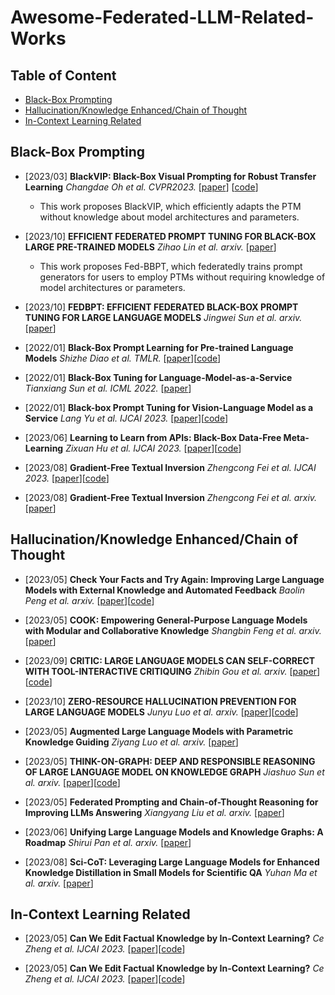 # Awesome-Federated-LLM-Related-Works

## Table of Content

- [Black-Box Prompting](#Black-Box-Prompting)
- [Hallucination/Knowledge Enhanced/Chain of Thought](#Hallucination/Knowledge-Enhanced/Chain-of-Thought)
- [In-Context Learning Related](#In-Context-Learning-Related)

## Black-Box Prompting
- [2023/03] **BlackVIP: Black-Box Visual Prompting for Robust Transfer Learning** *Changdae Oh et al. CVPR2023.* [[paper](https://arxiv.org/abs/2303.14773)] [[code](https://github.com/changdaeoh/BlackVIP)]
  - This work proposes BlackVIP, which efficiently adapts the PTM without knowledge about model architectures and parameters.
 
- [2023/10] **EFFICIENT FEDERATED PROMPT TUNING FOR BLACK-BOX LARGE PRE-TRAINED MODELS** *Zihao Lin et al. arxiv.* [[paper](https://arxiv.org/abs/2310.03123)]
  - This work proposes Fed-BBPT, which federatedly trains prompt generators for users to employ PTMs without requiring knowledge of model architectures or parameters.

- [2023/10] **FEDBPT: EFFICIENT FEDERATED BLACK-BOX PROMPT TUNING FOR LARGE LANGUAGE MODELS** *Jingwei Sun et al. arxiv.* [[paper](https://arxiv.org/abs/2310.01467)]

- [2022/01] **Black-Box Prompt Learning for Pre-trained Language Models** *Shizhe Diao et al. TMLR.* [[paper](https://arxiv.org/abs/2201.08531)][[code]( https://github.com/shizhediao/Black-Box-Prompt-Learning)]

- [2022/01] **Black-Box Tuning for Language-Model-as-a-Service** *Tianxiang Sun et al. ICML 2022.* [[paper](https://arxiv.org/abs/2201.03514)]

- [2022/01] **Black-box Prompt Tuning for Vision-Language Model as a Service** *Lang Yu et al. IJCAI 2023.* [[paper](https://www.ijcai.org/proceedings/2023/0187.pdf)][[code](https://github.com/BruthYU/BPT-VLM)]

- [2023/06] **Learning to Learn from APIs: Black-Box Data-Free Meta-Learning** *Zixuan Hu et al. IJCAI 2023.* [[paper](https://arxiv.org/abs/2305.18413)][[code](https://github.com/Egg-Hu/BiDf-MKD)]

- [2023/08] **Gradient-Free Textual Inversion** *Zhengcong Fei et al. IJCAI 2023.* [[paper](https://arxiv.org/abs/2304.05818)][[code](https://github.com/feizc/Gradient-Free-Textual-Inversion)]

- [2023/08] **Gradient-Free Textual Inversion** *Zhengcong Fei et al. arxiv.* [[paper](https://arxiv.org/abs/2304.05818)]

## Hallucination/Knowledge Enhanced/Chain of Thought
- [2023/05] **Check Your Facts and Try Again: Improving Large Language Models with External Knowledge and Automated Feedback** *Baolin Peng et al. arxiv.* [[paper](https://arxiv.org/abs/2302.12813)][[code](https://github.com/feizc/Gradient-Free-Textual-Inversion)]

- [2023/05] **COOK: Empowering General-Purpose Language Models with Modular and Collaborative Knowledge** *Shangbin Feng et al. arxiv.* [[paper](https://arxiv.org/abs/2305.09955)]

- [2023/09] **CRITIC: LARGE LANGUAGE MODELS CAN SELF-CORRECT WITH TOOL-INTERACTIVE CRITIQUING** *Zhibin Gou et al. arxiv.* [[paper](https://arxiv.org/abs/2305.11738)][[code](https://github.com/microsoft/ProphetNet/tree/master/CRITIC)]

- [2023/10] **ZERO-RESOURCE HALLUCINATION PREVENTION FOR LARGE LANGUAGE MODELS** *Junyu Luo et al. arxiv.* [[paper](https://arxiv.org/abs/2309.02654)][[code](https://github.com/soap117/Self-evaluation)]

- [2023/05] **Augmented Large Language Models with Parametric Knowledge Guiding** *Ziyang Luo et al. arxiv.* [[paper](https://arxiv.org/abs/2305.04757)]

- [2023/05] **THINK-ON-GRAPH: DEEP AND RESPONSIBLE REASONING OF LARGE LANGUAGE MODEL ON KNOWLEDGE GRAPH** *Jiashuo Sun et al. arxiv.* [[paper](https://arxiv.org/abs/2307.07697)][[code](https://github.com/GasolSun36/ToG)]

- [2023/05] **Federated Prompting and Chain-of-Thought Reasoning for Improving LLMs Answering** *Xiangyang Liu et al. arxiv.* [[paper](https://arxiv.org/abs/2304.13911)]

- [2023/06] **Unifying Large Language Models and Knowledge Graphs: A Roadmap** *Shirui Pan et al. arxiv.* [[paper](https://arxiv.org/abs/2306.08302)]

- [2023/08] **Sci-CoT: Leveraging Large Language Models for Enhanced Knowledge Distillation in Small Models for Scientific QA** *Yuhan Ma et al. arxiv.* [[paper](https://arxiv.org/abs/2308.04679)]

## In-Context Learning Related
- [2023/05] **Can We Edit Factual Knowledge by In-Context Learning?** *Ce Zheng et al. IJCAI 2023.* [[paper](https://arxiv.org/abs/2305.12740)][[code](https://github.com/PKUnlp-icler/IKE)]

- [2023/05] **Can We Edit Factual Knowledge by In-Context Learning?** *Ce Zheng et al. IJCAI 2023.* [[paper](https://arxiv.org/abs/2305.12740)][[code](https://github.com/PKUnlp-icler/IKE)]
